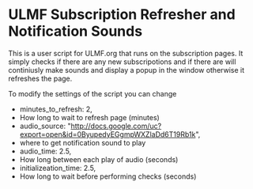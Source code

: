 ULMF Subscription Refresher and Notification Sounds
===================================================

This is a user script for ULMF.org that runs on the subscription pages. It simply checks if there are any new subscripotions and if there are will continiusly make sounds and display a popup in the window otherwise it refreshes the page.

To modify the settings of the script you can change  
* minutes_to_refresh: 2,                                                                  
 * How long to wait to refresh page (minutes)
* audio_source: "http://docs.google.com/uc?export=open&id=0ByupedyEGgmpWXZlaDd6T19Rb1k",  
 * where to get notification sound to play
* audio_time: 2.5,                                                                        
 * How long between each play of audio (seconds)
* initializeation_time: 2.5,                                                              
 * How long to wait before performing checks (seconds)